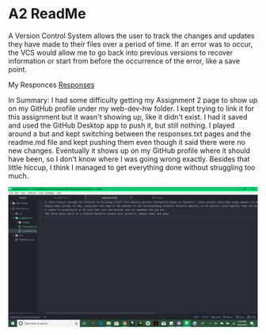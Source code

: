 # A2 ReadMe

A Version Control System allows the user to track the changes and updates they have made to their files over a period of time. If an error was to occur, the VCS would allow me to go back into previous versions to recover information or start from before the occurrence of the error, like a save point.

My Responces [Responses](./responses.txt)

In Summary:
I had some difficulty getting my Assignment 2 page to show up on my GitHub profile under my web-dev-hw folder. I kept trying to link it for this assignment but it wasn't showing up, like it didn't exist. I had it saved and used the GitHub Desktop app to push it, but still nothing. I played around a but and kept switching between the responses.txt pages and the readme.md file and kept pushing them even though it said there were no new changes. Eventually it shows up on my GitHub profile where it should have been, so I don't know where I was going wrong exactly. Besides that little hiccup, I think I managed to get everything done without struggling too much.

![Image of My Atom Editor](./images/A2-screenshot.png)
